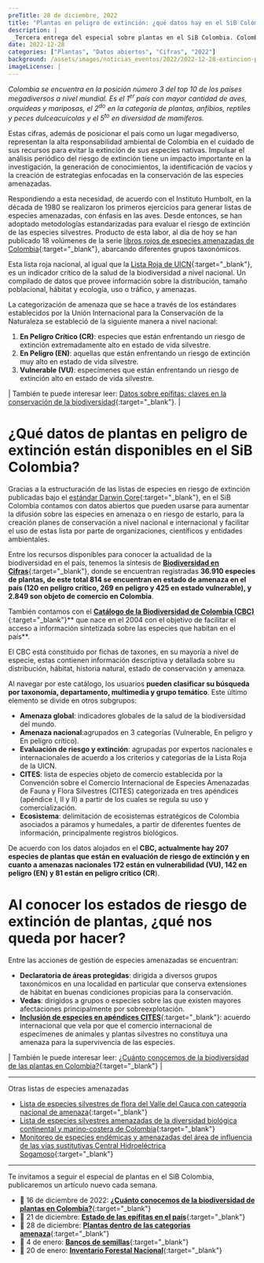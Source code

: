 ```yaml
---
preTitle: 28 de diciembre, 2022
title: "Plantas en peligro de extinción: ¿qué datos hay en el SiB Colombia?"
description: |
 _Tercera entrega del especial sobre plantas en el SiB Colombia. Colombia se destaca por su biodiversidad de plantas y esto representa una gran responsabilidad ambiental. ¿Qué datos hay sobre las plantas en peligro de extinción?_
date: 2022-12-28
categories: ["Plantas", "Datos abiertos", "Cifras", "2022"]
background: /assets/images/noticias_eventos/2022/2022-12-28-extincion-plantas-colombia.jpg
imageLicense: |
---
```


_Colombia se encuentra en la posición número 3 del top 10 de los países megadiversos a nivel mundial. Es el 1<sup>er  </sup>país con mayor cantidad de aves, orquídeas y mariposas, el 2<sup>do</sup> en la categoría de plantas, anfibios, reptiles y peces dulceacuícolas y el 5<sup>to</sup> en diversidad de mamíferos._

Estas cifras, además de posicionar el país como un lugar megadiverso, representan la alta responsabilidad ambiental de Colombia en el cuidado de sus recursos para evitar la extinción de sus especies nativas. Impulsar el análisis periódico del riesgo de extinción tiene un impacto importante en la investigación, la generación de conocimientos, la identificación de vacíos y la creación de estrategias enfocadas en la conservación de las especies amenazadas. 

Respondiendo a esta necesidad, de acuerdo con el Instituto Humbolt, en la década de 1980 se realizaron los primeros ejercicios para generar listas de especies amenazadas, con énfasis en las aves. Desde entonces, se han adoptado metodologías estandarizadas para evaluar el riesgo de extinción de las especies silvestres. Producto de esta labor, al día de hoy se han publicado 18 volúmenes de la serie [libros rojos de especies amenazadas de Colombia](https://www.minambiente.gov.co/direccion-de-bosques-biodiversidad-y-servicios-ecosistemicos/libros-rojos/#tabs-1){:target="_blank"}, abarcando diferentes grupos taxonómicos.

Esta lista roja nacional, al igual que la [Lista Roja de UICN](https://www.iucnredlist.org/es){:target="_blank"}, es un indicador crítico de la salud de la biodiversidad a nivel nacional. Un compilado de datos que provee información sobre la distribución, tamaño poblacional, hábitat y ecología, uso o tráfico, y amenazas. 

La categorización de amenaza que se hace a través de los estándares establecidos por la Unión Internacional para la Conservación de la Naturaleza se estableció de la siguiente manera a nivel nacional:

1. **En Peligro Crítico (CR)**: especies que están enfrentando un riesgo de extinción extremadamente alto en estado de vida silvestre.
2. **En Peligro (EN)**: aquellas que están enfrentando un riesgo de extinción muy alto en estado de vida silvestre.
3. **Vulnerable (VU)**: especímenes que están enfrentando un riesgo de extinción alto en estado de vida silvestre.

| También te puede interesar leer: [Datos sobre epífitas: claves en la conservación de la biodiversidad](https://biodiversidad.co/post/2022/epifitas-plantas-colombia/){:target="_blank"}. |

# ¿Qué datos de plantas en peligro de extinción están disponibles en el SiB Colombia?

Gracias a la estructuración de las listas de especies en riesgo de extinción publicadas bajo el [estándar Darwin Core](https://biodiversidad.co/compartir/estandar-darwin-core/){:target="_blank"}, en el SiB Colombia contamos con datos abiertos que pueden usarse para aumentar la difusión sobre las especies en amenaza o en riesgo de estarlo, para la creación planes de conservación a nivel nacional e internacional y facilitar el uso de estas lista por parte de organizaciones, científicos y entidades ambientales. 

Entre los recursos disponibles para conocer la actualidad de la biodiversidad en el país, tenemos la síntesis de **[Biodiversidad en Cifras](https://cifras.biodiversidad.co/)**{:target="_blank"}, donde se encuentran registradas **36.910 especies de plantas, de este total 814 se encuentran en estado de amenaza en el país (120 en peligro crítico, 269 en peligro y 425 en estado vulnerable), y 2.849 son objeto de comercio en Colombia**.

También contamos con el **[Catálogo de la Biodiversidad de Colombia (CBC)](https://catalogo.biodiversidad.co/)**{:target="_blank"}** que nace en el 2004 con el objetivo de facilitar el acceso a información sintetizada sobre las especies que habitan en el país**.

El CBC está constituido por fichas de taxones, en su mayoría a nivel de especie, estas contienen información descriptiva y detallada sobre su distribución, hábitat, historia natural, estado de conservación y amenaza. 

Al navegar por este catálogo, los usuarios **pueden clasificar su búsqueda por taxonomía, departamento, multimedia y grupo temático**. Este último elemento se divide en otros subgrupos:

* **Amenaza global**: indicadores globales de la salud de la biodiversidad del mundo.
* **Amenaza nacional**:agrupados en 3 categorías (Vulnerable, En peligro y En peligro crítico). 
* **Evaluación de riesgo y extinción**: agrupadas por expertos nacionales e internacionales de acuerdo a los criterios y categorías de la Lista Roja de la UICN.
* **CITES**: lista de especies objeto de comercio establecida por la Convención sobre el Comercio Internacional de Especies Amenazadas de Fauna y Flora Silvestres (CITES) categorizada en tres apéndices (apéndice I, II y II) a partir de los cuales se regula su uso y comercialización.
* **Ecosistema**: delimitación de ecosistemas estratégicos de Colombia asociados a páramos y humedales, a partir de diferentes fuentes de información, principalmente registros biológicos. 

De acuerdo con los datos alojados en el **CBC, actualmente hay 207 especies de plantas que están en evaluación de riesgo de extinción y en cuanto a amenazas nacionales 172 están en vulnerabilidad (VU), 142 en peligro (EN) y  81 están en peligro crítico (CR**).  

# Al conocer los estados de riesgo de extinción de plantas, ¿qué nos queda por hacer?

Entre las acciones de gestión de especies amenazadas se encuentran: 

* **Declaratoria de áreas protegidas**: dirigida a diversos grupos taxonómicos en una localidad en particular que conserva extensiones de hábitat en buenas condiciones propicias para la conservación.
* **Vedas**: dirigidos a grupos o especies sobre las que existen mayores afectaciones principalmente por sobreexplotación.
* **[Inclusión de especies en apéndices CITES](https://cites.org/esp/disc/what.php)**{:target="_blank"}: acuerdo internacional que vela por que el comercio internacional de especímenes de animales y plantas silvestres no constituya una amenaza para la supervivencia de las especies.

| También le puede interesar leer: [¿Cuánto conocemos de la biodiversidad de las plantas en Colombia?](https://biodiversidad.co/post/2022/conocimiento-plantas-colombia/){:target="_blank"} |


---

Otras listas de especies amenazadas

* [Lista de especies silvestres de flora del Valle del Cauca con categoría nacional de amenaza](https://ipt.biodiversidad.co/sib/resource?r=cvc-001){:target="_blank"}
* [Lista de especies silvestres amenazadas de la diversidad biológica continental y marino-costera de Colombia](https://ipt.biodiversidad.co/sib/resource?r=resolucion1912-2017mads){:target="_blank"}
* [Monitoreo de especies endémicas y amenazadas del área de influencia de las vías sustitutivas Central Hidroeléctrica Sogamoso](https://ipt.biodiversidad.co/sib/resource?r=isagen_sogamoso_endemicas){:target="_blank"}


---

Te invitamos a seguir el especial de plantas en el SiB Colombia, publicaremos un artículo nuevo cada semana.

* 📅 16 de diciembre de 2022: **[¿Cuánto conocemos de la biodiversidad de plantas en Colombia?](https://biodiversidad.co/post/2022/conocimiento-plantas-colombia/)**{:target="_blank"}
* 📅 21 de diciembre: **[Estado de las epífitas en el país](https://biodiversidad.co/post/2022/epifitas-plantas-colombia/)**{:target="_blank"}
* 📅 28 de diciembre: **[Plantas dentro de las categorías amenaza](https://biodiversidad.co/post/2022/extincion-plantas-colombia/)**{:target="_blank"}
* 📅 4 de enero: **[Bancos de semillas](https://biodiversidad.co/post/2023/bancos-semillas-plantas-colombia)**{:target="_blank"}
* 📅 20 de enero: **[Inventario Forestal Nacional](https://biodiversidad.co/post/2023/IFN-plantas-colombia)**{:target="_blank"}
